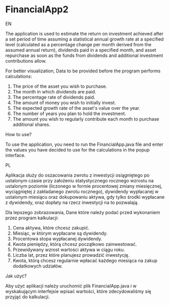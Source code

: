 # FinancialApp2
EN

The application is used to estimate the return on investment achieved after a set period of time assuming a statistical annual growth rate at a specified level (calculated as a percentage change per month derived from the assumed annual return), dividends paid in a specified month, and asset repurchase as soon as the funds from dividends and additional investment contributions allow.

For better visualization, Data to be provided before the program performs calculations:
1.	The price of the asset you wish to purchase.
2.	The month in which dividends are paid.
3.	The percentage rate of dividends paid.
4.	The amount of money you wish to initially invest.
5.	The expected growth rate of the asset's value over the year.
6.	The number of years you plan to hold the investment.
7.	The amount you wish to regularly contribute each month to purchase additional shares.

How to use? 

To use the application, you need to run the FinancialApp.java file and enter the values you have decided to use for the calculations in the popup interface.


PL

Aplikacja służy do oszacowania zwrotu z inwestycji osiągniętego po ustalonym czasie przy założeniu statystycznego rocznego wzrostu na ustalonym poziomie (liczonego w formie procentowej zmiany miesięcznej, wyciągniętej z zakładanego zwrotu rocznego), dywidendy wypłacanej w ustalonym miesiącu oraz dokupowaniu aktywa, gdy tylko środki wypłacane z dywidendy, oraz dopłaty na rzecz inwestycji na to pozwalają.

Dla lepszego zobrazowania,
Dane które należy podać przed wykonaniem przez program kalkulacji:
1.	Cena aktywa, które chcesz zakupić.
2.	Miesiąc, w którym wypłacane są dywidendy.
3.	Procentowa stopa wypłacanej dywidendy.
4.	Kwota pieniędzy, którą chcesz początkowo zainwestować.
5.	Przewidywany wzrost wartości aktywa w ciągu roku.
6.	Liczba lat, przez które planujesz prowadzić inwestycję.
7.	Kwota, którą chcesz regularnie wpłacać każdego miesiąca na zakup dodatkowych udziałów.

Jak użyć?

Aby użyć aplikacji należy uruchomić plik FinancialApp.java i w wyskakującym interfejsie wpisać wartości, które zdecydowaliśmy się przyjąć do kalkulacji.
